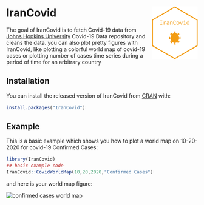
# IranCovid <img src='man/figures/logo.png' align="right" height="139" />
<!-- badges: start -->
<!-- badges: end -->

The goal of IranCovid is to fetch Covid-19 data from [Johns Hopkins University](https://github.com/CSSEGISandData/COVID-19) Covid-19 Data repository and cleans the data.
you can also plot pretty figures with IranCovid, like plotting a colorful world map of covid-19 cases or plotting number of cases time series during a period of time for an arbitrary country

## Installation

You can install the released version of IranCovid from [CRAN](https://CRAN.R-project.org) with:

``` r
install.packages("IranCovid")
```

## Example

This is a basic example which shows you how to plot a world map on 10-20-2020 for covid-19 Confirmed Cases:

``` r
library(IranCovid)
## basic example code
IranCovid::CovidWorldMap(10,20,2020,"Confirmed Cases")
```
and here is your world map figure:

![confirmed cases world map]("https://github.com/pariyamd/IranCovid/blob/master/confirmed.png")

